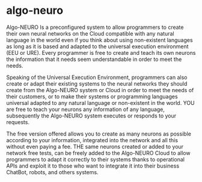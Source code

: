 # algo-neuro
Algo-NEURO Is a preconfigured system to allow programmers to create their
own neural networks on the Cloud compatible with any natural language
in the world even if you think about using non-existent languages as long as it is based
and adapted to the universal execution environment (EEU or URE). Every programmer
is free to create and teach its own neurons the information that it needs
seem understandable in order to meet the needs.

Speaking of the Universal Execution Environment, programmers can
also create or adapt their existing systems to the neural networks they
should create from the Algo-NEURO system or Cloud in order to meet the
needs of their customers, or to make their systems or programming languages
universal adapted to any natural language or non-existent in the world. YOU
are free to teach your neurons any information of any
language, subsequently the Algo-NEURO system executes or responds to your requests.

The free version offered allows you to create as many neurons as possible
according to your information, integrated into the network and all this without even paying a fee. THE
same neurons created or added to your network free tests, can be
freely added to the Algo-NEURO Cloud to allow programmers to
adapt it correctly to their systems thanks to operational APIs and
exploit it to those who want to integrate it into their business ChatBot, robots, and others
systems.
